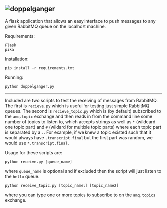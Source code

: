 ![doppelganger](https://cdn.rawgit.com/MasterOdin/doppelganger/master/static/doppelganger-header.png)
------

A flask application that allows an easy interface to push messages to any 
given RabbitMQ queue on the localhost machine.

Requirements:
```
Flask
pika
```

Installation:
```
pip install -r requirements.txt
```

Running:
```
python doppelganger.py
```

------
Included are two scripts to test the receiving of messages from RabbitMQ. The
first is `recieve.py` which is useful for testing just simple RabbitMQ queues.
The second is `recieve_topic.py` which is (by default) subscribed to the 
`amq.topic` exchange and then reads in from the command line some number of
topics to listen to, which accepts strings as well as `*` (wildcard one topic 
part) and `#` (wildard for multiple topic parts) where each topic part is
separated by a `.`. For example, if we knew a topic existed such that it would
always have `.transcript.final` but the first part was random, we would use
`*.transcript.final`.

Usage for these scripts are:
```
python receive.py [queue_name]
```
where `queue_name` is optional and if excluded then the script will just
listen to the `hello` queue.

```
python receive_topic.py [topic_name1] [topic_name2]
```
where you can type one or more topics to subscribe to on the `amq.topics`
exchange.